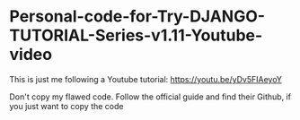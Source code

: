 # Personal-code-for-Try-DJANGO-TUTORIAL-Series-v1.11-Youtube-video
This is just me following a Youtube tutorial: https://youtu.be/yDv5FIAeyoY

Don't copy my flawed code. Follow the official guide and find their Github, if you just want to copy the code
